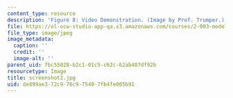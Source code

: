 ```yaml
---
content_type: resource
description: 'Figure 8: Video Demonstration. (Image by Prof. Trumper.)'
file: https://ol-ocw-studio-app-qa.s3.amazonaws.com/courses/2-003-modeling-dynamics-and-control-i-spring-2005/de899ae372c976c975497fb4fe005b91_screenshot2.jpg
file_type: image/jpeg
image_metadata:
  caption: ''
  credit: ''
  image-alt: ''
parent_uid: fbc55028-b2c1-01c5-c62c-62ab407df92b
resourcetype: Image
title: screenshot2.jpg
uid: de899ae3-72c9-76c9-7549-7fb4fe005b91
---
```


